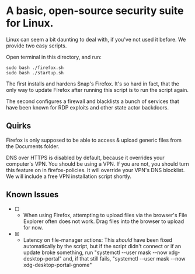 # A basic, open-source security suite for Linux.

Linux can seem a bit daunting to deal with, if you've not used it before. We provide two easy scripts.

Open terminal in this directory, and run:

```
sudo bash ./firefox.sh
sudo bash ./startup.sh
```

The first installs and hardens Snap's Firefox. It's so hard in fact, that the only way to update Firefox after running this script is to run the script again.

The second configures a firewall and blacklists a bunch of services that have been known for RDP exploits and other state actor backdoors.

## Quirks

Firefox is only supposed to be able to access & upload generic files from the Documents folder.

DNS over HTTPS is disabled by default, because it overrides your computer's VPN. You should be using a VPN. If you are not, you should turn this feature on in firefox-policies. It will override your VPN's DNS blocklist. We will include a free VPN installation script shortly.

## Known Issues

- [ ] - When using Firefox, attempting to upload files via the browser's File Explorer often does not work. Drag files into the browser to upload for now.

- [x] - Latency on file-manager actions: This *should* have been fixed automatically by the script, but if the script didn't connect or if an update broke something, run "systemctl --user mask --now xdg-desktop-portal" and, if that still fails, "systemctl --user mask --now xdg-desktop-portal-gnome"
